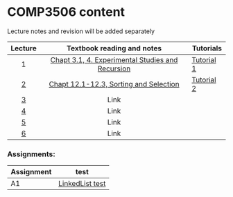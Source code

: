 # COMP3506 content

Lecture notes and revision will be added separately

| Lecture | Textbook reading and notes | Tutorials |
| :-----: | :----: | --------|
|   1     | [Chapt 3.1, 4. Experimental Studies and Recursion](textbook_wk1.html) |  [Tutorial 1](tutorial1.html)       |
|    [2](lecture2.html)    | [Chapt 12.1-12.3, Sorting and Selection](textbook_wk2.html) | [Tutorial 2](tutorial2.html)        |
|    [3](lecture3.html)    | Link |         |
|    [4]()    | Link |         |
|    [5]()    | Link |         |
|    [6]()    | Link |         |


### Assignments:

|Assignment | test |
| --- | ---
| A1 | [LinkedList test](tests/test_ll.py)